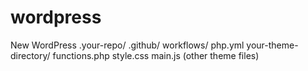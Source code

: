 # wordpress
New WordPress
.your-repo/
  .github/
    workflows/
      php.yml
  your-theme-directory/
    functions.php
    style.css
    main.js
    (other theme files)
